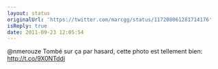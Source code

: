 ```yaml
---
layout: status
originalUrl: 'https://twitter.com/marcgg/status/117208061281714176'
isReply: true
date: 2011-09-23 12:05:54
---
```


@nmerouze Tombé sur ça par hasard, cette photo est tellement bien: http://t.co/9X0NTddi

